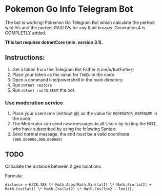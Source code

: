 # Pokemon Go Info Telegram Bot

The bot is working!
Pokemon Go Telegram Bot which calculate the perfect wild IVs and the perfect RAID IVs for any Raid bosses.
Generation 4 is COMPLETLY added.

**This bot requires dotnetCore (min. version 3.1).**

## Instructions:

1. Get a token from the Telegram Bot Father (t.me/u/BotFather)
2. Place your token as the value for `TOKEN` in the code.
3. Open a command line/powershell in the main directory.
4. Run `dotnet restore`
5. Run `dotnet run` to start the bot.

### Use moderation service

1. Place your username (without @) as the value for `MODERATOR_USERNAME` in the code.
2. The Moderator can send now messages to all Users by texting the BOT, who have subscribed by using the folowing Syntax:
3. Send normal message, the end must be a valid coordinate `(000.000000,000.000000)`

## TODO

Calculate the distance between 2 geo locations.

Formula:

`distance = 6378.388 \* Math.Acos(Math.Sin(lat1) \* Math.Sin(lat2) + Math.Cos(lat1) \* Math.Cos(lat2) \* Math.Cos(lon2 - lon1));`
